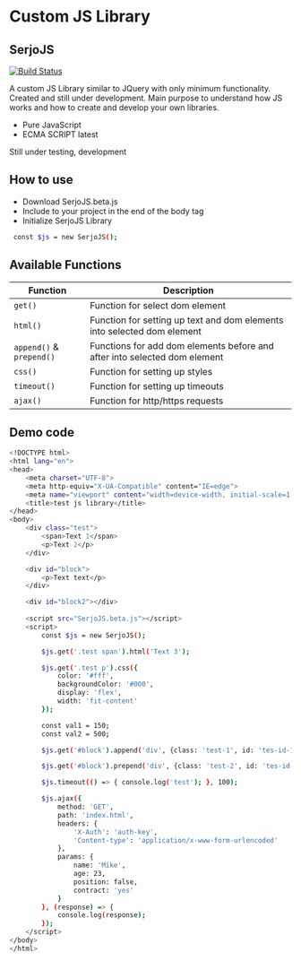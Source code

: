 # Custom JS Library
## SerjoJS

[![Build Status](https://travis-ci.org/joemccann/dillinger.svg?branch=master)](https://travis-ci.org/joemccann/dillinger)

A custom JS Library similar to JQuery with only minimum functionality.
Created and still under development.
Main purpose to understand how JS works and how to create and develop your own libraries.

- Pure JavaScript
- ECMA SCRIPT latest

Still under testing, development

## How to use

- Download SerjoJS.beta.js
- Include to your project in the end of the body tag
- Initialize SerjoJS Library

```sh
 const $js = new SerjoJS();
```

## Available Functions

| Function | Description |
| ------ | ------ |
| ``` get() ``` | Function for select dom element |
| ``` html() ``` | Function for setting up text and dom elements into selected dom element |
| ``` append() ``` & ``` prepend() ``` | Functions for add dom elements before and after into selected dom element |
| ``` css() ``` | Function for setting up styles |
| ``` timeout() ``` | Function for setting up timeouts |
| ``` ajax() ``` | Function for http/https requests |

## Demo code

```sh
<!DOCTYPE html>
<html lang="en">
<head>
    <meta charset="UTF-8">
    <meta http-equiv="X-UA-Compatible" content="IE=edge">
    <meta name="viewport" content="width=device-width, initial-scale=1.0">
    <title>test js library</title>
</head>
<body>
    <div class="test">
        <span>Text 1</span>
        <p>Text 2</p>
    </div>

    <div id="block">
        <p>Text text</p>
    </div>

    <div id="block2"></div>
    
    <script src="SerjoJS.beta.js"></script>
    <script>
        const $js = new SerjoJS();

        $js.get('.test span').html('Text 3');

        $js.get('.test p').css({
            color: '#fff',
            backgroundColor: '#000',
            display: 'flex',
            width: 'fit-content'
        });

        const val1 = 150;
        const val2 = 500;

        $js.get('#block').append('div', {class: 'test-1', id: 'tes-id-1'}, `value: ${val1}`);

        $js.get('#block').prepend('div', {class: 'test-2', id: 'tes-id-2'}, `value: ${val2}`);

        $js.timeout(() => { console.log('test'); }, 100);

        $js.ajax({
            method: 'GET',
            path: 'index.html',
            headers: {
                'X-Auth': 'auth-key',
                'Content-type': 'application/x-www-form-urlencoded'
            },
            params: {
                name: 'Mike',
                age: 23,
                position: false,
                contract: 'yes'
            }
        }, (response) => {
            console.log(response);
        });
    </script>
</body>
</html>
```